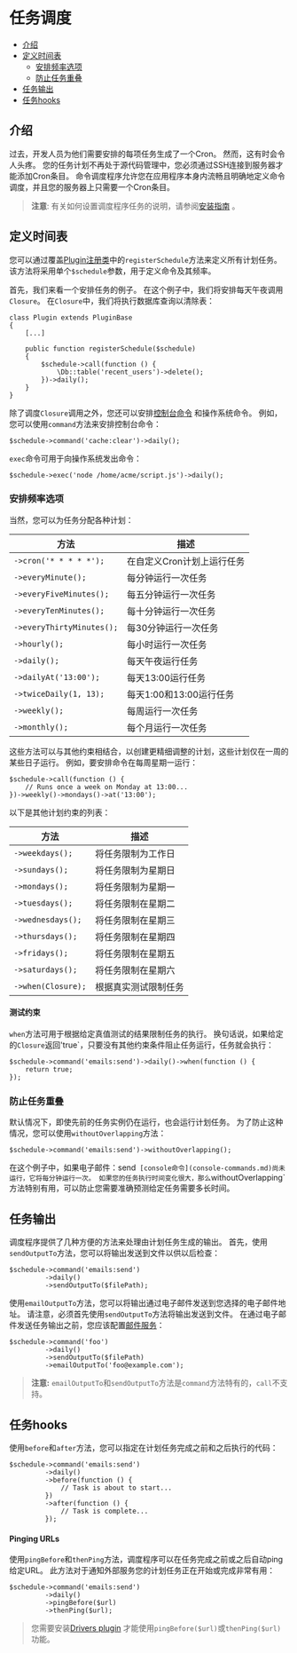 # 任务调度

- [介绍](#introduction)
- [定义时间表](#defining-schedules)
    - [安排频率选项](#schedule-frequency-options)
    - [防止任务重叠](#preventing-task-overlaps)
- [任务输出](#task-output)
- [任务hooks](#task-hooks)

<a name="introduction"></a>
## 介绍

过去，开发人员为他们需要安排的每项任务生成了一个Cron。 然而，这有时会令人头疼。 您的任务计划不再处于源代码管理中，您必须通过SSH连接到服务器才能添加Cron条目。 命令调度程序允许您在应用程序本身内流畅且明确地定义命令调度，并且您的服务器上只需要一个Cron条目。

> **注意**: 有关如何设置调度程序任务的说明，请参阅[安装指南](../setup/installation#crontab-setup) 。

<a name="defining-schedules"></a>
## 定义时间表

您可以通过覆盖[Plugin注册类](plugin-registration.md#registration-file)中的`registerSchedule`方法来定义所有计划任务。 该方法将采用单个`$schedule`参数，用于定义命令及其频率。

首先，我们来看一个安排任务的例子。 在这个例子中，我们将安排每天午夜调用`Closure`。 在`Closure`中，我们将执行数据库查询以清除表：

    class Plugin extends PluginBase
    {
        [...]

        public function registerSchedule($schedule)
        {
            $schedule->call(function () {
                \Db::table('recent_users')->delete();
            })->daily();
        }
    }

除了调度`Closure`调用之外，您还可以安排[控制台命令](console-commands.md) 和操作系统命令。 例如，您可以使用`command`方法来安排控制台命令：

    $schedule->command('cache:clear')->daily();

`exec`命令可用于向操作系统发出命令：

    $schedule->exec('node /home/acme/script.js')->daily();

<a name="schedule-frequency-options"></a>
### 安排频率选项

当然，您可以为任务分配各种计划：

方法  | 描述
------------- | -------------
`->cron('* * * * *');`  |  在自定义Cron计划上运行任务
`->everyMinute();`  |  每分钟运行一次任务
`->everyFiveMinutes();`  | 每五分钟运行一次任务
`->everyTenMinutes();`  |  每十分钟运行一次任务
`->everyThirtyMinutes();`  |  每30分钟运行一次任务
`->hourly();`  | 每小时运行一次任务
`->daily();`  |  每天午夜运行任务
`->dailyAt('13:00');`  |  每天13:00运行任务
`->twiceDaily(1, 13);`  |  每天1:00和13:00运行任务
`->weekly();`  |  每周运行一次任务
`->monthly();`  | 每个月运行一次任务

这些方法可以与其他约束相结合，以创建更精细调整的计划，这些计划仅在一周的某些日子运行。 例如，要安排命令在每周星期一运行：

    $schedule->call(function () {
        // Runs once a week on Monday at 13:00...
    })->weekly()->mondays()->at('13:00');

以下是其他计划约束的列表：

方法  | 描述
------------- | -------------
`->weekdays();`  |  将任务限制为工作日
`->sundays();`  |  将任务限制为星期日
`->mondays();`  |  将任务限制为星期一
`->tuesdays();`  |  将任务限制在星期二
`->wednesdays();`  |  将任务限制在星期三
`->thursdays();`  |  将任务限制在星期四
`->fridays();`  |  将任务限制在星期五
`->saturdays();`  |  将任务限制在星期六
`->when(Closure);`  | 根据真实测试限制任务

#### 测试约束

`when`方法可用于根据给定真值测试的结果限制任务的执行。 换句话说，如果给定的`Closure`返回'true`，只要没有其他约束条件阻止任务运行，任务就会执行：

    $schedule->command('emails:send')->daily()->when(function () {
        return true;
    });

<a name="preventing-task-overlaps"></a>
### 防止任务重叠

默认情况下，即使先前的任务实例仍在运行，也会运行计划任务。 为了防止这种情况，您可以使用`withoutOverlapping`方法：

    $schedule->command('emails:send')->withoutOverlapping();

在这个例子中，如果电子邮件：send` [console命令](console-commands.md)尚未运行，它将每分钟运行一次。 如果您的任务执行时间变化很大，那么`withoutOverlapping`方法特别有用，可以防止您需要准确预测给定任务需要多长时间。

<a name="task-output"></a>
## 任务输出

调度程序提供了几种方便的方法来处理由计划任务生成的输出。 首先，使用`sendOutputTo`方法，您可以将输出发送到文件以供以后检查：

    $schedule->command('emails:send')
             ->daily()
             ->sendOutputTo($filePath);

使用`emailOutputTo`方法，您可以将输出通过电子邮件发送到您选择的电子邮件地址。 请注意，必须首先使用`sendOutputTo`方法将输出发送到文件。 在通过电子邮件发送任务输出之前，您应该配置[邮件服务](services-mail.md)：

    $schedule->command('foo')
             ->daily()
             ->sendOutputTo($filePath)
             ->emailOutputTo('foo@example.com');

> **注意:** `emailOutputTo`和`sendOutputTo`方法是`command`方法特有的，`call`不支持。

<a name="task-hooks"></a>
## 任务hooks

使用`before`和`after`方法，您可以指定在计划任务完成之前和之后执行的代码：

    $schedule->command('emails:send')
             ->daily()
             ->before(function () {
                 // Task is about to start...
             })
             ->after(function () {
                 // Task is complete...
             });

#### Pinging URLs

使用`pingBefore`和`thenPing`方法，调度程序可以在任务完成之前或之后自动ping给定URL。 此方法对于通知外部服务您的计划任务正在开始或完成非常有用：

    $schedule->command('emails:send')
             ->daily()
             ->pingBefore($url)
             ->thenPing($url);

> 您需要安装[Drivers plugin](http://octobercms.com/plugin/october-drivers) 才能使用`pingBefore($url)`或`thenPing($url)`功能。
